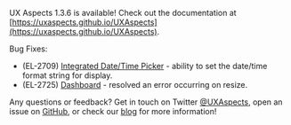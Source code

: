 UX Aspects 1.3.6 is available! Check out the documentation at [https://uxaspects.github.io/UXAspects](https://uxaspects.github.io/UXAspects).

Bug Fixes:
* (EL-2709) [Integrated Date/Time Picker](https://uxaspects.github.io/UXAspects/#/components/date-time-picker#integrated-date-picker-ng1) - ability to set the date/time format string for display.
* (EL-2725) [Dashboard](https://uxaspects.github.io/UXAspects/#/components/dashboard) - resolved an error occurring on resize.

Any questions or feedback? Get in touch on Twitter [@UXAspects](https://twitter.com/UXAspects), open an issue on [GitHub](https://github.com/UXAspects/UXAspects/issues), or check our [blog](https://uxaspects.github.io/UXAspects/#/blog) for more information!
